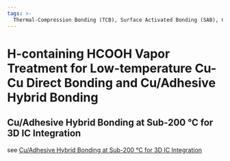 ```yaml
---
tags: >-
  Thermal-Compression Bonding (TCB), Surface Activated Bonding (SAB), Cu-Cu, Direct Bonding, Hybrid Bonding
---
```

# H-containing HCOOH Vapor Treatment for Low-temperature Cu-Cu Direct Bonding and Cu/Adhesive Hybrid Bonding 



## Cu/Adhesive Hybrid Bonding at Sub-200 °C for 3D IC Integration
see [Cu/Adhesive Hybrid Bonding at Sub-200 °C for 3D IC Integration](/heran/Cu-adhesive-hybrid-bonding.html)
